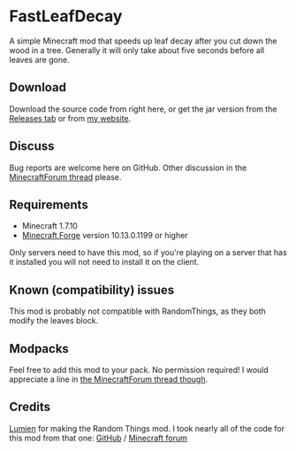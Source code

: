 FastLeafDecay
=============
A simple Minecraft mod that speeds up leaf decay after you cut down the wood in a tree. Generally it will only take about five seconds before all leaves are gone.

## Download
Download the source code from right here, or get the jar version from the [Releases tab](https://github.com/Olafski/FastLeafDecay/releases) or from [my website](http://bit.ly/fastleafdecay10).

## Discuss
Bug reports are welcome here on GitHub. Other discussion in the [MinecraftForum thread](http://www.minecraftforum.net/forums/mapping-and-modding/minecraft-mods/2196219-fastleafdecay-leaves-be-gone) please.

## Requirements
* Minecraft 1.7.10
* [Minecraft Forge](http://files.minecraftforge.net/) version 10.13.0.1199 or higher
 
Only servers need to have this mod, so if you're playing on a server that has it installed you will not need to install it on the client.

## Known (compatibility) issues
This mod is probably not compatible with RandomThings, as they both modify the leaves block.

## Modpacks
Feel free to add this mod to your pack. No permission required! I would appreciate a line in [the MinecraftForum thread though](http://www.minecraftforum.net/forums/mapping-and-modding/minecraft-mods/2196219-fastleafdecay-leaves-be-gone).

## Credits
[Lumien](https://github.com/lumien231) for making the Random Things mod. I took nearly all of the code for this mod from that one:
[GitHub](https://github.com/lumien231/Random-Things) / [Minecraft forum](http://www.minecraftforum.net/forums/mapping-and-modding/minecraft-mods/1289551-1-6-x-1-7-2-1-7-10-random-things-2-0-remake)
